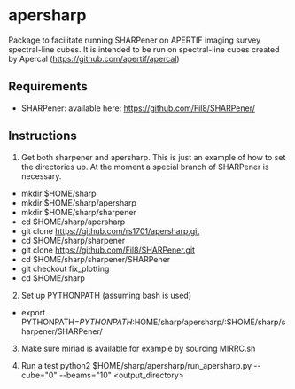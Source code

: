 # apersharp
Package to facilitate running SHARPener on APERTIF imaging survey spectral-line cubes. It is intended to be run on spectral-line cubes created by Apercal (https://github.com/apertif/apercal)

## Requirements
- SHARPener: available here: https://github.com/Fil8/SHARPener/

## Instructions

1. Get both sharpener and apersharp. This is just an example of how to set the directories up. At the moment a special branch of SHARPener is necessary.

- mkdir $HOME/sharp
- mkdir $HOME/sharp/apersharp
- mkdir $HOME/sharp/sharpener
- cd $HOME/sharp/apersharp
- git clone https://github.com/rs1701/apersharp.git
- cd $HOME/sharp/sharpener
- git clone https://github.com/Fil8/SHARPener.git
- cd $HOME/sharp/sharpener/SHARPener
- git checkout fix_plotting
- cd $HOME/sharp

2. Set up PYTHONPATH (assuming bash is used)
- export PYTHONPATH=$PYTHONPATH:$HOME/sharp/apersharp/:$HOME/sharp/sharpener/SHARPener/

3. Make sure miriad is available for example by sourcing MIRRC.sh

4. Run a test
python2 $HOME/sharp/apersharp/run_apersharp.py --cube="0" --beams="10" <taskid> <output_directory>
